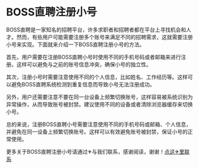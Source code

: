# BOSS直聘注册小号

BOSS直聘是一家知名的招聘平台，许多求职者和招聘者都在平台上寻找机会和人才。然而，有些用户可能需要注册多个账号来满足不同的招聘需求，这就需要注册小号来实现。下面就来介绍一下BOSS直聘注册小号的方法。

首先，用户需要在注册BOSS直聘小号时使用不同的手机号码或者邮箱来进行注册。这样可以避免与之前的账号信息冲突，确保小号的独立性。

其次，注册小号时需要注意使用不同的个人信息，比如姓名、工作经历等。这样可以避免BOSS直聘系统检测到重复信息而导致小号无法注册成功。

另外，用户还需要注意不要在同一台设备上频繁切换账号，这样容易被系统识别为异常操作，从而导致账号被封禁。建议使用不同的设备或者清除浏览器缓存来切换小号。

总的来说，注册BOSS直聘小号需要注意使用不同的手机号码或邮箱、个人信息，并避免在同一设备上频繁切换账号。这样可以有效避免账号被封禁，保证小号的正常使用。

更多关于BOSS直聘注册小号请通过✈与我们联系，感谢阅读，谢谢！[点这✈里联系](https://ss.k02.cc)